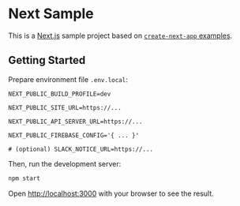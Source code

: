 # Next Sample

This is a [Next.js](https://nextjs.org/) sample project based on [`create-next-app` examples](https://github.com/vercel/next.js/tree/master/examples).

## Getting Started

Prepare environment file `.env.local`:

```properties
NEXT_PUBLIC_BUILD_PROFILE=dev

NEXT_PUBLIC_SITE_URL=https://...

NEXT_PUBLIC_API_SERVER_URL=https://...

NEXT_PUBLIC_FIREBASE_CONFIG='{ ... }'

# (optional) SLACK_NOTICE_URL=https://...
```

Then, run the development server:

```bash
npm start
```

Open [http://localhost:3000](http://localhost:3000) with your browser to see the result.
